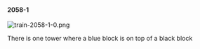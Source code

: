 #### 2058-1
![train-2058-1-0.png](https://github.com/lil-lab/nlvr/raw/master/nlvr/train/images/79/train-2058-1-0.png "train-2058-1-0.png")

There is one tower where a blue block is on top of a black block